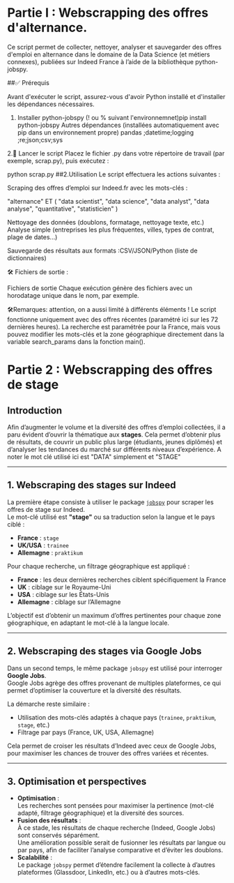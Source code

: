 # Partie I : Webscrapping  des offres d'alternance. 

Ce script permet de collecter, nettoyer, analyser et sauvegarder des offres d'emploi en alternance dans le domaine de la Data Science (et métiers connexes), publiées sur Indeed France à l’aide de la bibliothèque python-jobspy.

##✅ Prérequis

Avant d'exécuter le script, assurez-vous d'avoir Python installé et d'installer les dépendances nécessaires.

1. Installer python-jobspy
   (! ou % suivant l'environnemnet)pip install python-jobspy
   Autres dépendances (installées automatiquement avec pip dans un environnement propre)
pandas ;datetime;logging ;re;json;csv;sys



2.🚀  Lancer le script
Placez le fichier .py dans votre répertoire de travail (par exemple, scrap.py), puis exécutez :


python scrap.py
##2.Utilisation
Le script effectuera les actions suivantes :

Scraping des offres d’emploi sur Indeed.fr avec les mots-clés :

"alternance" ET ( "data scientist", "data science", "data analyst", "data analyse", "quantitative", "statisticien" )

Nettoyage des données (doublons, formatage, nettoyage texte, etc.)
Analyse simple (entreprises les plus fréquentes, villes, types de contrat, plage de dates...)

Sauvegarde des résultats aux formats :CSV/JSON/Python (liste de dictionnaires)

🛠️ Fichiers de sortie : 

Fichiers de sortie
Chaque exécution génère des fichiers avec un horodatage unique dans le nom, par exemple.

🛠️Remarques: attention, on a aussi limité  à différents éléments ! 
Le script fonctionne uniquement avec des offres récentes (paramétré ici sur les 72 dernières heures).
La recherche est paramétrée pour la France, mais vous pouvez modifier les mots-clés et la zone géographique directement dans la variable search_params dans la fonction main().







# Partie 2 :  Webscrapping des offres de stage

## Introduction

Afin d’augmenter le volume et la diversité des offres d’emploi collectées, il a paru évident d’ouvrir la thématique aux **stages**. Cela permet d’obtenir plus de résultats, de couvrir un public plus large (étudiants, jeunes diplômés) et d’analyser les tendances du marché sur différents niveaux d’expérience.
A noter le mot clé utilisé ici est "DATA" simplement et "STAGE"

---

## 1. Webscraping des stages sur Indeed

La première étape consiste à utiliser le package [`jobspy`](https://github.com/cullenwatson/JobSpy) pour scraper les offres de stage sur Indeed.  
Le mot-clé utilisé est **"stage"** ou sa traduction selon la langue et le pays ciblé :

- **France** : `stage` 
- **UK/USA** : `trainee`
- **Allemagne** : `praktikum`

Pour chaque recherche, un filtrage géographique est appliqué :
- **France** : les deux dernières recherches ciblent spécifiquement la France
- **UK** : ciblage sur le Royaume-Uni
- **USA** : ciblage sur les États-Unis
- **Allemagne** : ciblage sur l’Allemagne

L’objectif est d’obtenir un maximum d’offres pertinentes pour chaque zone géographique, en adaptant le mot-clé à la langue locale.

---

## 2. Webscraping des stages via Google Jobs

Dans un second temps, le même package `jobspy` est utilisé pour interroger **Google Jobs**.  
Google Jobs agrège des offres provenant de multiples plateformes, ce qui permet d’optimiser la couverture et la diversité des résultats.

La démarche reste similaire :
- Utilisation des mots-clés adaptés à chaque pays (`trainee`, `praktikum`, `stage`, etc.)
- Filtrage par pays (France, UK, USA, Allemagne)

Cela permet de croiser les résultats d’Indeed avec ceux de Google Jobs, pour maximiser les chances de trouver des offres variées et récentes.

---

## 3. Optimisation et perspectives

- **Optimisation** :  
  Les recherches sont pensées pour maximiser la pertinence (mot-clé adapté, filtrage géographique) et la diversité des sources.
- **Fusion des résultats** :  
  À ce stade, les résultats de chaque recherche (Indeed, Google Jobs) sont conservés séparément.  
  Une amélioration possible serait de fusionner les résultats par langue ou par pays, afin de faciliter l’analyse comparative et d’éviter les doublons.
- **Scalabilité** :  
  Le package `jobspy` permet d’étendre facilement la collecte à d’autres plateformes (Glassdoor, LinkedIn, etc.) ou à d’autres mots-clés.



